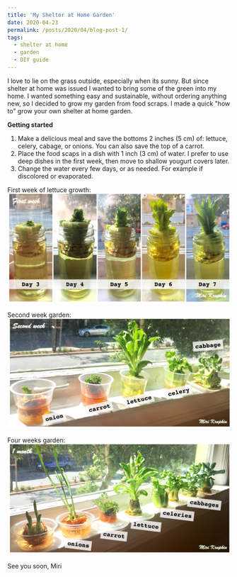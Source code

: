 ```yaml
---
title: 'My Shelter at Home Garden'
date: 2020-04-23
permalink: /posts/2020/04/blog-post-1/
tags:
  - shelter at home
  - garden
  - DIY guide
---
```


I love to lie on the grass outside, especially when its sunny. But since shelter at home was issued I wanted to bring some of the green into my home. I wanted something easy and sustainable, without ordering anything new, so I decided to grow my garden from food scraps. I made a quick "how to" grow your own shelter at home garden.  

**Getting started**
1. Make a delicious meal and save the bottoms 2 inches (5 cm) of: lettuce, celery, cabage, or onions. You can also save the top of a carrot. 
2. Place the food scaps in a dish with 1 inch (3 cm) of water. I prefer to use deep dishes in the first week, then move to shallow yougurt covers later.  
3. Change the water every few days, or as needed. For example if discolored or evaporated. 


First week of lettuce growth:
![](/images/blog1-lettuce2.png)

Second week garden:
![](/images/blog1-2ndweek.png)

Four weeks garden:
![](/images/blog1-month1.png)

See you soon,
Miri


